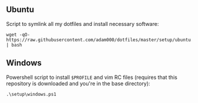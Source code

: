 ## Ubuntu

Script to symlink all my dotfiles and install necessary software:

```
wget -qO- https://raw.githubusercontent.com/adam000/dotfiles/master/setup/ubuntu.bash | bash
```

## Windows

Powershell script to install `$PROFILE` and vim RC files (requires that this repository is downloaded and you're in the base directory):

```
.\setup\windows.ps1
```
